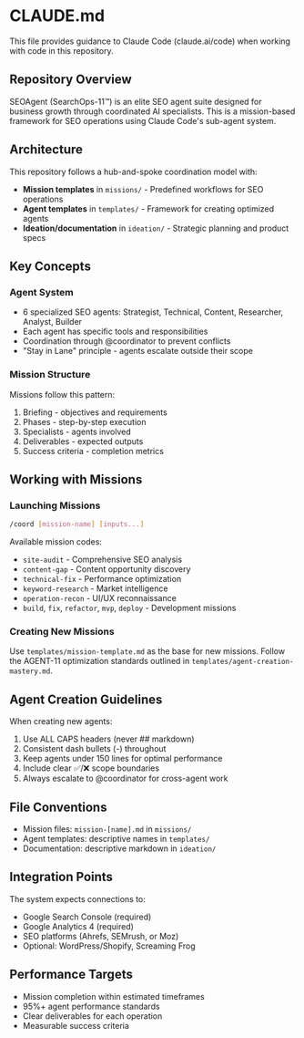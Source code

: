 # CLAUDE.md

This file provides guidance to Claude Code (claude.ai/code) when working with code in this repository.

## Repository Overview

SEOAgent (SearchOps-11™) is an elite SEO agent suite designed for business growth through coordinated AI specialists. This is a mission-based framework for SEO operations using Claude Code's sub-agent system.

## Architecture

This repository follows a hub-and-spoke coordination model with:
- **Mission templates** in `missions/` - Predefined workflows for SEO operations
- **Agent templates** in `templates/` - Framework for creating optimized agents
- **Ideation/documentation** in `ideation/` - Strategic planning and product specs

## Key Concepts

### Agent System
- 6 specialized SEO agents: Strategist, Technical, Content, Researcher, Analyst, Builder
- Each agent has specific tools and responsibilities
- Coordination through @coordinator to prevent conflicts
- "Stay in Lane" principle - agents escalate outside their scope

### Mission Structure
Missions follow this pattern:
1. Briefing - objectives and requirements
2. Phases - step-by-step execution
3. Specialists - agents involved
4. Deliverables - expected outputs
5. Success criteria - completion metrics

## Working with Missions

### Launching Missions
```bash
/coord [mission-name] [inputs...]
```

Available mission codes:
- `site-audit` - Comprehensive SEO analysis
- `content-gap` - Content opportunity discovery
- `technical-fix` - Performance optimization
- `keyword-research` - Market intelligence
- `operation-recon` - UI/UX reconnaissance
- `build`, `fix`, `refactor`, `mvp`, `deploy` - Development missions

### Creating New Missions
Use `templates/mission-template.md` as the base for new missions. Follow the AGENT-11 optimization standards outlined in `templates/agent-creation-mastery.md`.

## Agent Creation Guidelines

When creating new agents:
1. Use ALL CAPS headers (never ## markdown)
2. Consistent dash bullets (-) throughout
3. Keep agents under 150 lines for optimal performance
4. Include clear ✅/❌ scope boundaries
5. Always escalate to @coordinator for cross-agent work

## File Conventions

- Mission files: `mission-[name].md` in `missions/`
- Agent templates: descriptive names in `templates/`
- Documentation: descriptive markdown in `ideation/`

## Integration Points

The system expects connections to:
- Google Search Console (required)
- Google Analytics 4 (required)
- SEO platforms (Ahrefs, SEMrush, or Moz)
- Optional: WordPress/Shopify, Screaming Frog

## Performance Targets

- Mission completion within estimated timeframes
- 95%+ agent performance standards
- Clear deliverables for each operation
- Measurable success criteria